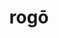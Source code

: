 ---
title: rogō
meaning: to ask
ch: [twelve, f1, f]
pos: verb
inf: rogāre
secondppstem: rog
infend: āre
conjugation: first
derivative: interrogate
six: y
---